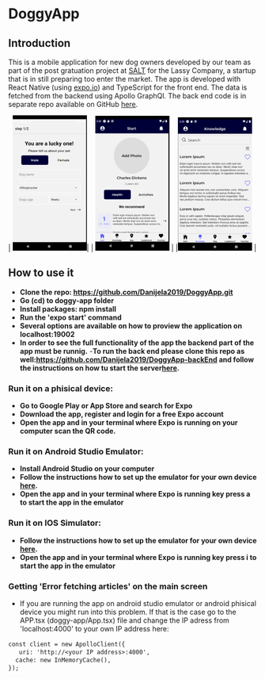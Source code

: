 # DoggyApp

## Introduction

This is a mobile application for new dog owners developed by our team as part of the post gratuation project at [SALT](https://salt.study/) for the Lassy Company, a startup that is in still preparing too enter the market. 
 The app is developed with React Native (using [expo.io](https://expo.io/)) and TypeScript for the front end. The data is fetched from the backend using Apollo GraphQl.
 The back end code is in separate repo available on GitHub [here](https://github.com/Danijela2019/DoggyApp-backEnd). 

| ![DoggyApp Onboarding](onboarding.png)|  | ![DoggyApp Start](start.png) |  |![DoggyApp Knowledge](knowledge.png) |



## How to use it
- **Clone the repo: https://github.com/Danijela2019/DoggyApp.git**
- **Go (cd) to doggy-app folder**
- **Install packages: npm install**
- **Run the 'expo start' command**
- **Several options are available on how to proview the application on localhost:19002**
- **In order to see the full functionality of the app the backend part of the app must be runnig.**
-**To run the back end please clone this repo as well:https://github.com/Danijela2019/DoggyApp-backEnd and follow the instructions on how tu start the server[here](https://github.com/Danijela2019/DoggyApp-backEnd).** 

### Run it on a phisical device:
- **Go to Google Play or App Store and search for Expo**
- **Download the app, register and login for a free Expo account**
- **Open the app and in your terminal where Expo is running on your computer scan the QR code.**

### Run it on Android Studio Emulator:
- **Install Android Studio on your computer**
- **Follow the instructions how to set up the emulator for your own device [here](https://docs.expo.io/workflow/android-studio-emulator/).**
- **Open the app and in your terminal where Expo is running key press a to start the app in the emulator**

### Run it on IOS Simulator:
- **Follow the instructions how to set up the emulator for your own device [here](https://docs.expo.io/workflow/ios-simulator/).**
- **Open the app and in your terminal where Expo is running key press i to start the app in the emulator**

### Getting 'Error fetching articles' on the main screen
- If you are running the app on android studio emulator or android phisical device you might run into this problem. If that is the case go to the APP.tsx (doggy-app/App.tsx) file and change the IP adress from 'localhost:4000' to your own IP address here: 

```at App.tsx line:17
const client = new ApolloClient({
   uri: 'http://<your IP address>:4000',
  cache: new InMemoryCache(),
});
```

